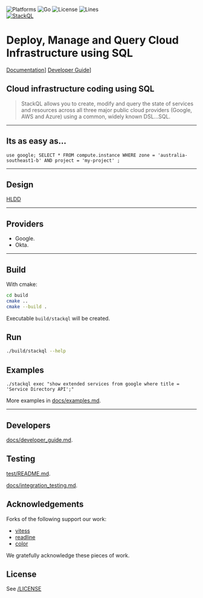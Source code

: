 <!-- language: lang-none -->

![Platforms](https://img.shields.io/badge/platform-windows%20macos%20linux-brightgreen)
![Go](https://github.com/stackql/stackql/workflows/Go/badge.svg)
![License](https://img.shields.io/github/license/stackql/stackql)
![Lines](https://img.shields.io/tokei/lines/github/stackql/stackql)  
[![StackQL](https://docs.stackql.io/img/stackql-banner.png)](https://stackql.io/)  


# Deploy, Manage and Query Cloud Infrastructure using SQL

[Documentation](https://docs.stackql.io/)]  [Developer Guide](/docs/developer_guide.md)]

## Cloud infrastructure coding using SQL

> StackQL allows you to create, modify and query the state of services and resources across all three major public cloud providers (Google, AWS and Azure) using a common, widely known DSL...SQL.

----
## Its as easy as...
    use google; SELECT * FROM compute.instance WHERE zone = 'australia-southeast1-b' AND project = 'my-project' ;

----

## Design

[HLDD](/docs/high-level-design.md)


---

## Providers

- Google.
- Okta.

---

## Build

With cmake:

```bash
cd build
cmake ..
cmake --build .
```


Executable `build/stackql` will be created.


## Run

```bash
./build/stackql --help

```

## Examples

```
./stackql exec "show extended services from google where title = 'Service Directory API';"
```

More examples in [docs/examples.md](/docs/examples.md).

---

## Developers

[docs/developer_guide.md](/docs/developer_guide.md).

## Testing

[test/README.md](/test/README.md).

[docs/integration_testing.md](/docs/integration_testing.md).

## Acknowledgements

Forks of the following support our work:

  - [vitess](https://vitess.io/)
  - [readline](https://github.com/chzyer/readline)
  - [color](https://github.com/fatih/color)

We gratefully acknowledge these pieces of work.

## License

See [/LICENSE](/LICENSE)
